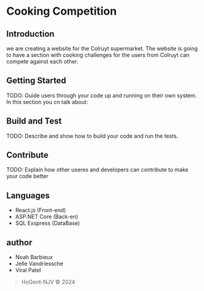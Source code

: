 # Cooking Competition

## Introduction

we are creating a website for the Colruyt supermarket. The website is going to have a section with cooking challenges for the users from Colruyt can compete against each other.

## Getting Started

TODO: Guide users through your code up and running on their own system. In this section you cn talk about:

## Build and Test

TODO: Describe and show how to build your code and run the tests.

## Contribute

TODO: Explain how other useres and developers can contribute to make your code better

## Languages

- React.js (Front-end)
- ASP.NET Core (Back-en)
- SQL Exspress (DataBase)

## author

- Noah Barbieux
- Jelle Vandriessche
- Viral Patel

> HoGent-NJV © 2024

